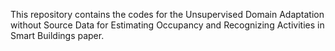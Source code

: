 This repository contains the codes for the Unsupervised Domain Adaptation without Source Data for Estimating Occupancy and Recognizing Activities in Smart Buildings paper.

